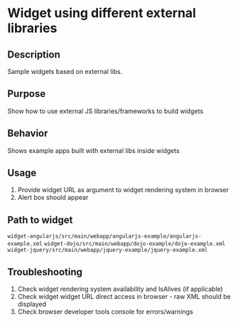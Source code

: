 Widget using different external libraries
=========================================

Description
---------------------
Sample widgets based on external libs.

Purpose
---------------------
Show how to use external JS libraries/frameworks to build widgets

Behavior
---------------------
Shows example apps built with external libs inside widgets

Usage
---------------------
1.  Provide widget URL as argument to widget rendering system in browser
2.  Alert box should appear

Path to widget
---------------------
`widget-angularjs/src/main/webapp/angularjs-example/angularjs-example.xml`
`widget-dojo/src/main/webapp/dojo-example/dojo-example.xml`
`widget-jquery/src/main/webapp/jquery-example/jquery-example.xml`

Troubleshooting
---------------------
1. Check widget rendering system availability and IsAlives (if applicable) 
2. Check widget widget URL direct access in browser - raw XML should be displayed
3. Check browser developer tools console for errors/warnings